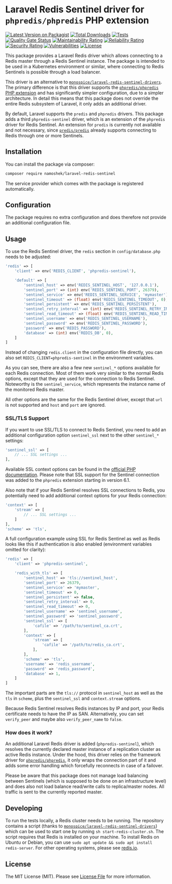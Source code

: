 # Laravel Redis Sentinel driver for `phpredis/phpredis` PHP extension

[![Latest Version on Packagist](https://img.shields.io/packagist/v/namoshek/laravel-redis-sentinel.svg?style=flat-square)](https://packagist.org/packages/namoshek/laravel-redis-sentinel)
[![Total Downloads](https://img.shields.io/packagist/dt/namoshek/laravel-redis-sentinel.svg?style=flat-square)](https://packagist.org/packages/namoshek/laravel-redis-sentinel)
[![Tests](https://github.com/Namoshek/laravel-redis-sentinel/workflows/Tests/badge.svg)](https://github.com/Namoshek/laravel-redis-sentinel/actions?query=workflow%3ATests)
[![Quality Gate Status](https://sonarcloud.io/api/project_badges/measure?project=namoshek_laravel-redis-sentinel&metric=alert_status)](https://sonarcloud.io/dashboard?id=namoshek_laravel-redis-sentinel)
[![Maintainability Rating](https://sonarcloud.io/api/project_badges/measure?project=namoshek_laravel-redis-sentinel&metric=sqale_rating)](https://sonarcloud.io/dashboard?id=namoshek_laravel-redis-sentinel)
[![Reliability Rating](https://sonarcloud.io/api/project_badges/measure?project=namoshek_laravel-redis-sentinel&metric=reliability_rating)](https://sonarcloud.io/dashboard?id=namoshek_laravel-redis-sentinel)
[![Security Rating](https://sonarcloud.io/api/project_badges/measure?project=namoshek_laravel-redis-sentinel&metric=security_rating)](https://sonarcloud.io/dashboard?id=namoshek_laravel-redis-sentinel)
[![Vulnerabilities](https://sonarcloud.io/api/project_badges/measure?project=namoshek_laravel-redis-sentinel&metric=vulnerabilities)](https://sonarcloud.io/dashboard?id=namoshek_laravel-redis-sentinel)
[![License](https://poser.pugx.org/namoshek/laravel-redis-sentinel/license)](https://packagist.org/packages/namoshek/laravel-redis-sentinel)

This package provides a Laravel Redis driver which allows connecting to a Redis master through a Redis Sentinel instance.
The package is intended to be used in a Kubernetes environment or similar, where connecting to Redis Sentinels is possible through a load balancer.

This driver is an alternative to [`monospice/laravel-redis-sentinel-drivers`](https://github.com/monospice/laravel-redis-sentinel-drivers).
The primary difference is that this driver supports the [`phpredis/phpredis` PHP extension](https://github.com/phpredis/phpredis)
and has significantly simpler configuration, due to a simpler architecture.
In detail this means that this package does not override the entire Redis subsystem of Laravel, it only adds an additional driver.

By default, Laravel supports the `predis` and `phpredis` drivers. This package adds a third `phpredis-sentinel` driver,
which is an extension of the `phpredis` driver for Redis Sentinel.
An extension for `predis` is currently not available and not necessary, since [`predis/predis`](https://github.com/predis/predis) already supports
connecting to Redis through one or more Sentinels.

## Installation

You can install the package via composer:

```bash
composer require namoshek/laravel-redis-sentinel
```

The service provider which comes with the package is registered automatically.

## Configuration

The package requires no extra configuration and does therefore not provide an additional configuration file.

## Usage

To use the Redis Sentinel driver, the `redis` section in `config/database.php` needs to be adjusted:

```php
'redis' => [
    'client' => env('REDIS_CLIENT', 'phpredis-sentinel'),

    'default' => [
        'sentinel_host' => env('REDIS_SENTINEL_HOST', '127.0.0.1'),
        'sentinel_port' => (int) env('REDIS_SENTINEL_PORT', 26379),
        'sentinel_service' => env('REDIS_SENTINEL_SERVICE', 'mymaster'),
        'sentinel_timeout' => (float) env('REDIS_SENTINEL_TIMEOUT', 0),
        'sentinel_persistent' => env('REDIS_SENTINEL_PERSISTENT'),
        'sentinel_retry_interval' => (int) env('REDIS_SENTINEL_RETRY_INTERVAL', 0),
        'sentinel_read_timeout' => (float) env('REDIS_SENTINEL_READ_TIMEOUT', 0),
        'sentinel_username' => env('REDIS_SENTINEL_USERNAME'),
        'sentinel_password' => env('REDIS_SENTINEL_PASSWORD'),
        'password' => env('REDIS_PASSWORD'),
        'database' => (int) env('REDIS_DB', 0),
    ]
]
```

Instead of changing `redis.client` in the configuration file directly, you can also set `REDIS_CLIENT=phpredis-sentinel` in the environment variables.

As you can see, there are also a few new `sentinel_*` options available for each Redis connection.
Most of them work very similar to the normal Redis options, except that they are used for the connection to Redis Sentinel.
Noteworthy is the `sentinel_service`, which represents the instance name of the monitored Redis master.

All other options are the same for the Redis Sentinel driver, except that `url` is not supported and `host` and `port` are ignored.

### SSL/TLS Support

If you want to use SSL/TLS to connect to Redis Sentinel, you need to add an additional configuration option `sentinel_ssl` next to the other `sentinel_*` settings:

```php
'sentinel_ssl' => [
    // ... SSL settings ...
],
```

Available SSL context options can be found in the [official PHP documentation](https://www.php.net/manual/en/context.ssl.php). Please note that SSL support for the Sentinel connection was added to the `phpredis` extension starting in version 6.1.

Also note that if your Redis Sentinel resolves SSL connections to Redis, you potentially need to add additional context options for your Redis connection:

```php
'context' => [
    'stream' => [
        // ... SSL settings ...
    ]
],
'scheme' => 'tls',
```

A full configuration example using SSL for Redis Sentinel as well as Redis looks like this if authentication is also enabled (environment variables omitted for clarity):

```php
'redis' => [
    'client' => 'phpredis-sentinel',

    'redis_with_tls' => [
        'sentinel_host' => 'tls://sentinel_host',
        'sentinel_port' => 26379,
        'sentinel_service' => 'mymaster',
        'sentinel_timeout' => 0,
        'sentinel_persistent' => false,
        'sentinel_retry_interval' => 0,
        'sentinel_read_timeout' => 0,
        'sentinel_username' => 'sentinel_username',
        'sentinel_password' => 'sentinel_password',
        'sentinel_ssl' => [
            'cafile' => '/path/to/sentinel_ca.crt',
        ],
        'context' => [
            'stream' => [
                'cafile' => '/path/to/redis_ca.crt',
            ],
        ],
        'scheme' => 'tls',
        'username' => 'redis_username',
        'password' => 'redis_password',
        'database' => 1,
    ]
]
```

The important parts are the `tls://` protocol in `sentinel_host` as well as the `tls` in `scheme`, plus the `sentinel_ssl` and `context.stream` options.

Because Redis Sentinel resolves Redis instances by IP and port, your Redis certificate needs to have the IP as SAN. Alternatively, you can set `verify_peer` and maybe also `verify_peer_name` to `false`.

### How does it work?

An additional Laravel Redis driver is added (`phpredis-sentinel`), which resolves the currently declared master instance of a replication
cluster as active Redis instance. Under the hood, this driver relies on the framework driver for [`phpredis/phpredis`](https://github.com/phpredis/phpredis),
it only wraps the connection part of it and adds some error handling which forcefully reconnects in case of a failover.

Please be aware that this package does not manage load balancing between Sentinels (which is supposed to be done on an infrastructure level)
and does also not load balance read/write calls to replica/master nodes. All traffic is sent to the currently reported master.

## Developing

To run the tests locally, a Redis cluster needs to be running.
The repository contains a script (thanks to [`monospice/laravel-redis-sentinel-drivers`](https://github.com/monospice/laravel-redis-sentinel-drivers))
which can be used to start one by running `sh start-redis-cluster.sh`.
The script requires that Redis is installed on your machine. To install Redis on Ubuntu or Debian,
you can use `sudo apt update && sudo apt install redis-server`. For other operating systems, please see [redis.io](https://redis.io/).

## License

The MIT License (MIT). Please see [License File](LICENSE.md) for more information.
